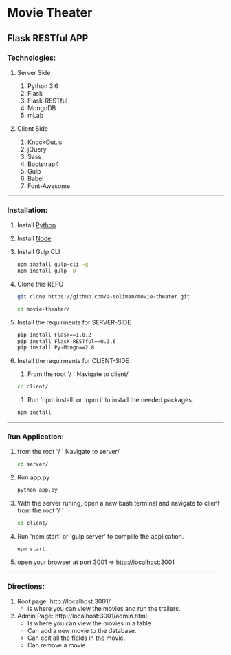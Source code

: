 # Movie Theater
## Flask RESTful APP

### Technologies:
1. Server Side
    1. Python 3.6
    1. Flask
    1. Flask-RESTful
    1. MongoDB
    1. mLab

1. Client Side
    1. KnockOut.js
    1. jQuery
    1. Sass
    1. Bootstrap4
    1. Gulp
    1. Babel
    1. Font-Awesome
----
### Installation:
1. Install [Python](https://www.python.org/downloads/)
1. Install [Node](https://nodejs.org/en/)
1. Install Gulp CLI
    ```bash
    npm install gulp-cli -g
    npm install gulp -D
    ```
1. Clone this REPO
    ```bash
    git clone https://github.com/a-soliman/movie-theater.git
    ```
    ```bash
    cd movie-theater/
    ```
1. Install the requirments for SERVER-SIDE
    ```bash
    pip install Flask==1.0.2
    pip install Flask-RESTful==0.3.6
    pip install Py-Mongo==2.8
    ```

1. Install the requirments for CLIENT-SIDE
    1. From the root '/ ' Navigate to client/
    ```bash
    cd client/
    ```

    1. Run 'npm install' or 'npm i' to install the needed packages.
    ```bash
    npm install
    ```
----
### Run Application:
1. from the root '/ ' Navigate to server/
    ```bash
    cd server/
    ```
1. Run app.py
    ```bash
    python app.py
    ```
1. With the server runing, open a new bash terminal and navigate to client from the root '/ '
    ```bash
    cd client/
    ```

1. Run 'npm start' or 'gulp server' to complile the application.

    ```bash
    npm start
    ```

1. open your browser at port 3001 => [http://localhost:3001](http://localhost:3001)

----
### Directions:
1. Root page: http://localhost:3001/ 
    - is where you can view the movies and run the trailers.
1. Admin Page: http://localhost:3001/admin.html 
    - Is where you can view the movies in a table.
    - Can add a new movie to the database.
    - Can edit all the fields in the movie.
    - Can remove a movie.